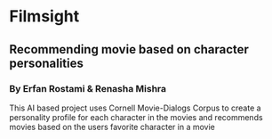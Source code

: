 # Filmsight
## Recommending movie based on character personalities
### By Erfan Rostami & Renasha Mishra

This AI based project uses Cornell Movie-Dialogs Corpus to create a personality profile for each character in the movies and recommends movies based on the users favorite character in a movie  
